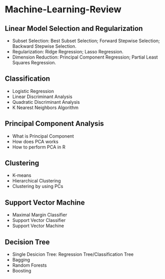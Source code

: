 # Machine-Learning-Review

## Linear Model Selection and Regularization
* Subset Selection: Best Subset Selection; Forward Stepwise Selection; Backward Stepwise Selection.
* Regularization: Ridge Regression; Lasso Regression.
* Dimension Reduction: Principal Component Regression; Partial Least Squares Regression.

## Classification
* Logistic Regression
* Linear Discriminant Analysis
* Quadratic Discriminant Analysis
* K Nearest Neighbors Algorithm

## Principal Component Analysis
* What is Principal Component 
* How does PCA works
* How to perform PCA in R

## Clustering
* K-means
* Hierarchical Clustering
* Clustering by using PCs

## Support Vector Machine
* Maximal Margin Classifier
* Support Vector Classifier
* Support Vector Machine

## Decision Tree
* Single Desicion Tree: Regression Tree/Classification Tree
* Bagging
* Random Forests
* Boosting
